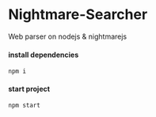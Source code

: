# Nightmare-Searcher
Web parser on nodejs &amp; nightmarejs

#### install dependencies

```
npm i
```


#### start project

```
npm start
```
